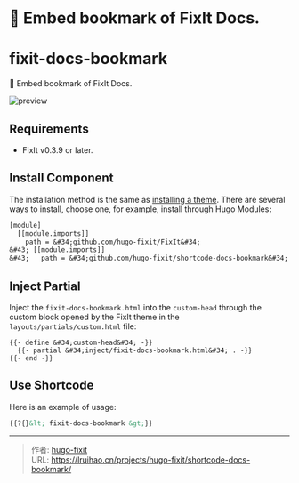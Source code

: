 # 🔖 Embed bookmark of FixIt Docs.

# fixit-docs-bookmark

🔖 Embed bookmark of FixIt Docs.

![preview](https://lruihao.cn/posts/fixit-docs-bookmark/images/featured-image.webp)

## Requirements

- FixIt v0.3.9 or later.

## Install Component

The installation method is the same as [installing a theme](https://fixit.lruihao.cn/documentation/installation/). There are several ways to install, choose one, for example, install through Hugo Modules:

```diff
[module]
  [[module.imports]]
    path = &#34;github.com/hugo-fixit/FixIt&#34;
&#43; [[module.imports]]
&#43;   path = &#34;github.com/hugo-fixit/shortcode-docs-bookmark&#34;
```

## Inject Partial

Inject the `fixit-docs-bookmark.html` into the `custom-head` through the custom block opened by the FixIt theme in the `layouts/partials/custom.html` file:

```go-html-template
{{- define &#34;custom-head&#34; -}}
  {{- partial &#34;inject/fixit-docs-bookmark.html&#34; . -}}
{{- end -}}
```

## Use Shortcode

Here is an example of usage:

```markdown
{{?{}&lt; fixit-docs-bookmark &gt;}}
```


---

> 作者: [hugo-fixit](https://github.com/hugo-fixit)  
> URL: https://lruihao.cn/projects/hugo-fixit/shortcode-docs-bookmark/  

